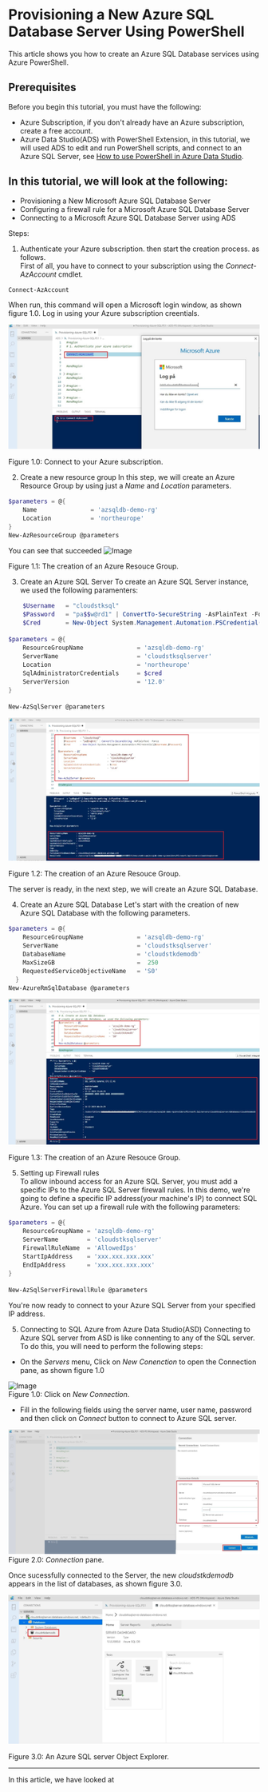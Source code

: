 Provisioning a New Azure SQL Database Server Using PowerShell
=============================================================
This article shows you how to create an Azure SQL Database services using Azure PowerShell.

Prerequisites
---------------------
Before you begin this tutorial, you must have the following:
* Azure Subscription, if you don't already have an Azure subscription, create a free account.
* Azure Data Studio(ADS) with PowerShell Extension, in this tutorial, we will used ADS to edit and run PowerShell scripts, and connect to an Azure SQL Server, see [How to use PowerShell in Azure Data Studio](https://azure.microsoft.com/en-us/resources/videos/azure-friday-how-to-use-powershell-in-azure-data-studio/#time=00h04m45s).

In this tutorial, we will look at the following:
-----------------------------------------------
* Provisioning a New Microsoft Azure SQL Database Server
* Configuring a firewall rule for a Microsoft Azure SQL Database Server
* Connecting to a Microsoft Azure SQL Database Server using ADS

Steps:
1. Authenticate your Azure subscription. then start the creation process. as follows.  
First of all, you have to connect to your subscription using the *Connect-AzAccount* cmdlet.

```powershell
Connect-AzAccount
```
When run, this command will open a Microsoft login window, as shown figure 1.0. Log in using your Azure subscription creentials.

 ![Image](https://github.com/cloudstk/articles/blob/master/sql-database/media/connect-to-zure-subscription.jpg "icon")  

Figure 1.0: Connect to your Azure subscription.

2. Create a new resource group
In this step, we will create an Azure Resource Group by using just a *Name* and *Location* parameters.
```powershell
$parameters = @{
    Name               = 'azsqldb-demo-rg'
    Location           = 'northeurope'
}
New-AzResourceGroup @parameters
```

You can see that succeeded
 ![Image](https://github.com/cloudstk/articles/sql-database/media/new-resource-group.jpg "icon")  

Figure 1.1: The creation of an Azure Resouce Group.

3. Create an Azure SQL Server
To create an Azure SQL Server instance, we used the following paramenters:
```powershell
    $Username   = "cloudstksql"
    $Password   = "pa$$w@rd1" | ConvertTo-SecureString -AsPlainText -Force
    $Cred       = New-Object System.Management.Automation.PSCredential($Username,$Password)

$parameters = @{
    ResourceGroupName               = 'azsqldb-demo-rg'
    ServerName                      = 'cloudstksqlserver'
    Location                        = 'northeurope'
    SqlAdministratorCredentials     = $cred
    ServerVersion                   = '12.0'
}

New-AzSqlServer @parameters
```
 ![Image](https://github.com/cloudstk/articles/blob/master/sql-database/media/create-an-azure-sql-server.jpg "icon")  

Figure 1.2: The creation of an Azure Resouce Group.

The server is ready, in the next step, we will create an Azure SQL Database.

4. Create an Azure SQL Database 
Let's start with the creation of new Azure SQL Database with the following parameters.

```powershell
$parameters = @{
    ResourceGroupName               = 'azsqldb-demo-rg'
    ServerName                      = 'cloudstksqlserver'
    DatabaseName                    = 'cloudstkdemodb'
    MaxSizeGB                       =  250
    RequestedServiceObjectiveName   = 'S0'  
  }
New-AzureRmSqlDatabase @parameters
```

 ![Image](https://github.com/cloudstk/articles/blob/master/sql-database/media/creation-of-azure-sqldb.jpg "icon")  

 Figure 1.3: The creation of an Azure Resouce Group.

5. Setting up Firewall rules  
To allow inbound access for an Azure SQL Server, you must add a specific IPs to the Azure SQL Server firewall rules.
In this demo, we're going to define a specific IP address(your machine's IP) to connect
SQL Azure. 
You can set up a firewall rule with the following parameters:
```powershell
$parameters = @{
    ResourceGroupName = 'azsqldb-demo-rg'
    ServerName        = 'cloudstksqlserver'
    FirewallRuleName  = 'AllowedIps'
    StartIpAddress    = 'xxx.xxx.xxx.xxx'
    EndIpAddress      = 'xxx.xxx.xxx.xxx'
}

New-AzSqlServerFirewallRule @parameters
```

You're now ready to connect to your Azure SQL Server from your specified IP address.


5. Connecting to SQL Azure from Azure Data Studio(ASD)
Connecting to Azure SQL server from ASD is like connenting to any of the SQL server. To do this, you will need to perform the following steps:


* On the *Servers* menu, Click on *New Conenction* to open the Connection pane, as shown figure 1.0

 ![Image](https://github.com/cloudstk/articles/blob/master/sql-database/media/new-connection-using-ads "icon")  
Figure 1.0: Click on *New Connection*.


* Fill in the following fields using the server name, user name, password and then click on *Connect* button to connect to Azure SQL server.

 ![Image](https://github.com/cloudstk/articles/blob/master/sql-database/media/ads-connection-prompt.jpg "icon")  
Figure 2.0: *Connection* pane.


Once sucessfully connected to the Server, the new *cloudstkdemodb* appears in the list of databases, as shown figure 3.0.


 ![Image](https://github.com/cloudstk/articles/blob/master/sql-database/media/ads-az-sqlserver-object-explorer.jpg "icon")  

Figure 3.0: An Azure SQL server Object Explorer.

-------------
In this article, we have looked at 